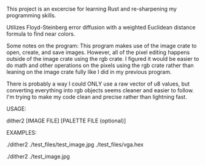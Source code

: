 This project is an excercise for learning Rust and re-sharpening my programming skills.

Utilizes Floyd-Steinberg error diffusion with a weighted Euclidean distance formula to find near colors.

Some notes on the program: This program makes use of the image crate to open, create, and save images. However, all of the pixel editing happens outside of the image crate using the rgb crate.
I figured it would be easier to do math and other operations on the pixels using the rgb crate rather
than leaning on the image crate fully like I did in my previous program.

There is probably a way I could ONLY use a raw vector of u8 values, but converting everything into
rgb objects seems cleaner and easier to follow. I'm trying to make my code clean and precise rather than lightning fast.

USAGE:

dither2 [IMAGE FILE] [PALETTE FILE (optional)]

EXAMPLES:

./dither2 ./test_files/test_image.jpg ./test_files/vga.hex

./dither2 ./test_image.jpg
